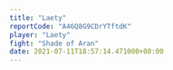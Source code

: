 ```yaml
---
title: "Laety"
reportCode: "A46Q8G9CDrYTftdK"
player: "Laety"
fight: "Shade of Aran"
date: 2021-07-11T18:57:14.471000+00:00
---
```

